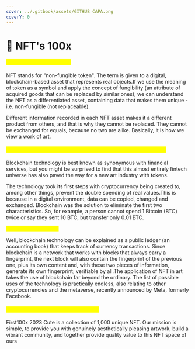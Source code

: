 ```yaml
---
cover: ../.gitbook/assets/GITHUB CAPA.png
coverY: 0
---
```


# 👥 NFT's 100x

#### <mark style="color:yellow;">What does NFT stand for?</mark>&#x20;

NFT stands for "non-fungible token". The term is given to a digital, blockchain-based asset that represents real objects.If we use the meaning of token as a symbol and apply the concept of fungibility (an attribute of acquired goods that can be replaced by similar ones), we can understand the NFT as a differentiated asset, containing data that makes them unique - i.e. non-fungible (not replaceable).

Different information recorded in each NFT asset makes it a different product from others, and that is why they cannot be replaced. They cannot be exchanged for equals, because no two are alike. Basically, it is how we view a work of art.

#### <mark style="color:yellow;">The relationship between NFT, blockchain and cryptocurrencies</mark>

Blockchain technology is best known as synonymous with financial services, but you might be surprised to find that this almost entirely fintech universe has also paved the way for a new art industry with tokens.

The technology took its first steps with cryptocurrency being created to, among other things, prevent the double spending of real values.This is because in a digital environment, data can be copied, changed and exchanged. Blockchain was the solution to eliminate the first two characteristics. So, for example, a person cannot spend 1 Bitcoin (BTC) twice or say they sent 10 BTC, but transfer only 0.01 BTC.

<mark style="color:yellow;">But, who checks this?</mark>

Well, blockchain technology can be explained as a public ledger (an accounting book) that keeps track of currency transactions. Since blockchain is a network that works with blocks that always carry a fingerprint, the next block will also contain the fingerprint of the previous one, plus its own content and, with these two pieces of information, generate its own fingerprint; verifiable by all.The application of NFT in art takes the use of blockchain far beyond the ordinary. The list of possible uses of the technology is practically endless, also relating to other cryptocurrencies and the metaverse, recently announced by Meta, formerly Facebook.

#### <mark style="color:yellow;">NFT's and First100x Integration 2023</mark>

<mark style="color:yellow;"></mark>

First100x 2023 Cute is a collection of 1,000 unique NFT. Our mission is simple, to provide you with genuinely aesthetically pleasing artwork, build a vibrant community, and together provide quality value to this NFT space of ours
